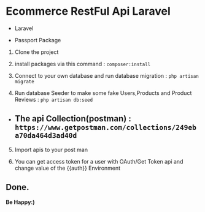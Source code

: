 # Ecommerce RestFul Api Laravel

- Laravel

- Passport Package

1. Clone the project


2. install packages via this command
   : `composer:install`


3) Connect to your own database and run database migration
   : `php artisan migrate`


4. Run database Seeder to make some fake Users,Products and Product Reviews
   : `php artisan db:seed`

- ## The api Collection(postman) : `https://www.getpostman.com/collections/249eba70da464d3ad40d`

5. Import apis to your post man


6. You can get access token for a user with OAuth/Get Token api and change value of the {{auth}} Environment

## Done.

**Be Happy:)**

